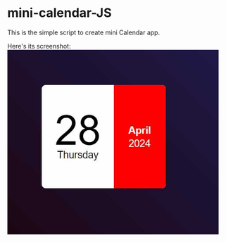 # mini-calendar-JS

This is the simple script to create mini Calendar app.

Here's its screenshot:
![Screenshot](screenshot.jpg)
